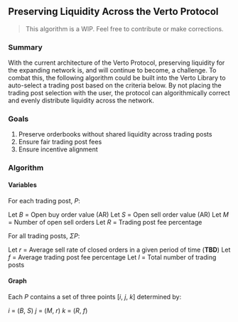## Preserving Liquidity Across the Verto Protocol

> This algorithm is a WIP. Feel free to contribute or make corrections.

### Summary

With the current architecture of the Verto Protocol, preserving liquidity for the expanding network is, and will continue to become, a challenge. To combat this, the following algorithm could be built into the Verto Library to auto-select a trading post based on the criteria below. By not placing the trading post selection with the user, the protocol can algorithmically correct and evenly distribute liquidity across the network. 

### Goals

1. Preserve orderbooks without shared liquidity across trading posts
2. Ensure fair trading post fees
3. Ensure incentive alignment

### Algorithm

#### Variables
For each trading post, *P*:

Let *B* = Open buy order value (AR)
Let *S* = Open sell order value (AR)
Let *M* = Number of open sell orders
Let *R* = Trading post fee percentage

For all trading posts, *ΣP*:

Let *r* = Average sell rate of closed orders in a given period of time (**TBD**)
Let *f* = Average trading post fee percentage
Let *l* = Total number of trading posts

#### Graph
Each *P* contains a set of three points [*i*, *j*, *k*] determined by:

*i* = (*B*, *S*)
*j* = (*M*, *r*)
*k* = (*R*, *f*)
